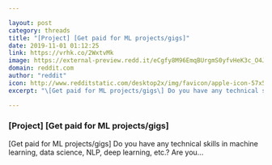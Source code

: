 ```yaml
---

layout: post
category: threads
title: "[Project] [Get paid for ML projects/gigs]"
date: 2019-11-01 01:12:25
link: https://vrhk.co/2WxtvMk
image: https://external-preview.redd.it/eCgfy8M96EmqBUrgmS0yfvHeK3c_O4JT7xDujsI9z60.jpg?width=1200&height=628.272251309&auto=webp&s=e7741495848098a9ee3b1ba795ab5a44210e14bd
domain: reddit.com
author: "reddit"
icon: http://www.redditstatic.com/desktop2x/img/favicon/apple-icon-57x57.png
excerpt: "\[Get paid for ML projects/gigs\] Do you have any technical skills in machine learning, data science, NLP, deep learning, etc.? Are you..."

---
```


### [Project] [Get paid for ML projects/gigs]

\[Get paid for ML projects/gigs\] Do you have any technical skills in machine learning, data science, NLP, deep learning, etc.? Are you...